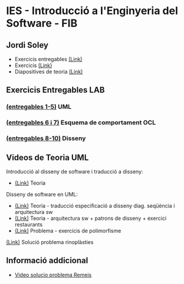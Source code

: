 # IES - Introducció a l'Enginyeria del Software - FIB

## Jordi Soley

- Exercicis entregables [(Link)](/entregables)
- Exercicis [(Link)](/exercicis)
- Diapositives de teoria [(Link)](/teoria-diaps)

## Exercicis Entregables LAB
### [(entregables 1-5)](/entregables/UML) UML
### [(entregables 6 i 7)](/entregables/esquema-de-comportament-OCL/) Esquema de comportament OCL 
### [(entregables 8-10)](/entregables/disseny/) Disseny 

## Videos de Teoria UML

Introducció al disseny de software i traducció a disseny:

- [(Link)](https://drive.google.com/file/d/1vOXHa4D5XwkSdxjExx2CtcAC5TAMCfGR/view?usp=sharing) Teoria 

Disseny de software en UML:

-  [(Link)](https://drive.google.com/file/d/1PjPjbJcwm0wOH05KAe6droed1R0Cngol/view?usp=sharing) Teoria - traducció especificació a disseny diag. seqüència i arquitectura sw
-  [(Link)](https://drive.google.com/file/d/1XoGzb3lJhtBe_s6Hi12HcAkBfy52j2ah/view?usp=sharing) Teoria - arquitectura sw + patrons de disseny + exercici restaurants
-  [(Link)](https://drive.google.com/file/d/1wlh5IxGcqROl6YEXpx6nrSdjBf7-gY6e/view?usp=sharing) Problema - exercicis de polimorfisme

[(Link)](https://drive.google.com/file/d/1oRA6Y2jBjA0dRNq8jyRMzXFCBSAdv0ib/view) Solució problema rinoplàsties

## Informació addicional

- [Video solucio problema Remeis](https://drive.google.com/file/d/1oBnM7BJZ1c8d04gcLOje1jihhU4k6yOp/view?ts=6294f8d4)
